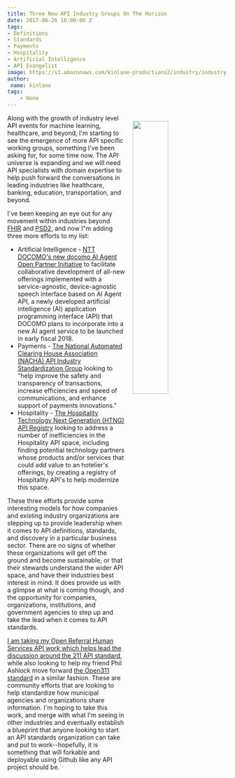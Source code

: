 ```yaml
---
title: Three New API Industry Groups On The Horizon
date: 2017-06-26 16:00:00 Z
tags:
- Definitions
- Standards
- Payments
- Hospitality
- Artificial Intelligence
- API Evangelist
image: https://s3.amazonaws.com/kinlane-productions2/industry/industry-work-group.png
author:
 name: kinlane
tags:
    - None
---
```

<p><img src="https://s3.amazonaws.com/kinlane-productions2/industry/industry-work-group.png" align="right" width="40%" style="padding: 15px;" /></p>Along with the growth of industry level API events for machine learning, healthcare, and beyond, I'm starting to see the emergence of more API specific working groups, something I've been asking for, for some time now. The API universe is expanding and we will need API specialists with domain expertise to help push forward the conversations in leading industries like healthcare, banking, education, transportation, and beyond.

I've been keeping an eye out for any movement within industries beyond [FHIR](https://www.hl7.org/fhir/overview.html) and [PSD2](https://ec.europa.eu/info/business-economy-euro/banking-and-finance/consumer-finance-and-payments/payment-services_en), and now I"m adding three more efforts to my list:

* Artificial Intelligence - [NTT DOCOMO's new docomo AI Agent Open Partner Initiative](https://www.nttdocomo.co.jp/english/info/media_center/pr/2017/0623_00.html) to facilitate collaborative development of all-new offerings implemented with a service-agnostic, device-agnostic speech interface based on AI Agent API, a newly developed artificial intelligence (AI) application programming interface (API) that DOCOMO plans to incorporate into a new AI agent service to be launched in early fiscal 2018.
* Payments - [The National Automated Clearing House Association (NACHA) API Industry Standardization Group](https://www.nacha.org/content/api-standardization-industry-group) looking to "help improve the safety and transparency of transactions, increase efficiencies and speed of communications, and enhance support of payments innovations."
* Hospitality - [The Hospitality Technology Next Generation (HTNG) API Registry](http://www.htng.org/?page=ActiveWorkgroups) looking to address a number of inefficiencies in the Hospitality API space, including finding potential technology partners whose products and/or services that could add value to an hotelier's offerings, by creating a registry of Hospitality API's to help modernize this space.

These three efforts provide some interesting models for how companies and existing industry organizations are stepping up to provide leadership when it comes to API definitions, standards, and discovery in a particular business sector. There are no signs of whether these organizations will get off the ground and become sustainable, or that their stewards understand the wider API space, and have their industries best interest in mind. It does provide us with a glimpse at what is coming though, and the opportunity for companies, organizations, institutions, and government agencies to step up and take the lead when it comes to API standards.

[I am taking my Open Referral Human Services API work which helps lead the discussion around the 211 API standard](http://org.open.referral.adopta.agency/), while also looking to help my friend Phil Ashlock move forward [the Open311 standard](http://www.open311.org/) in a similar fashion. These are community efforts that are looking to help standardize how municipal agencies and organizations share information. I'm hoping to take this work, and merge with what I'm seeing in other industries and eventually establish a blueprint that anyone looking to start an API standards organization can take and put to work--hopefully, it is something that will forkable and deployable using Github like any API project should be.

